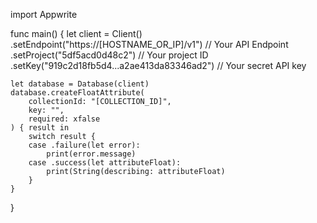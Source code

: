 import Appwrite

func main() {
    let client = Client()
      .setEndpoint("https://[HOSTNAME_OR_IP]/v1") // Your API Endpoint
      .setProject("5df5acd0d48c2") // Your project ID
      .setKey("919c2d18fb5d4...a2ae413da83346ad2") // Your secret API key

    let database = Database(client)
    database.createFloatAttribute(
        collectionId: "[COLLECTION_ID]",
        key: "",
        required: xfalse
    ) { result in
        switch result {
        case .failure(let error):
            print(error.message)
        case .success(let attributeFloat):
            print(String(describing: attributeFloat)
        }
    }
}
